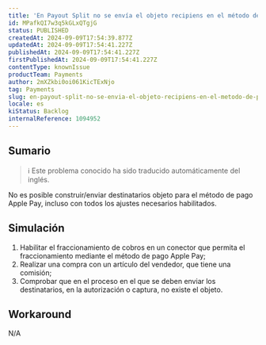 ```yaml
---
title: 'En Payout Split no se envía el objeto recipiens en el método de pago Apple Pay'
id: MPafkQI7w3q5kGLxQTgjG
status: PUBLISHED
createdAt: 2024-09-09T17:54:39.877Z
updatedAt: 2024-09-09T17:54:41.227Z
publishedAt: 2024-09-09T17:54:41.227Z
firstPublishedAt: 2024-09-09T17:54:41.227Z
contentType: knownIssue
productTeam: Payments
author: 2mXZkbi0oi061KicTExNjo
tag: Payments
slug: en-payout-split-no-se-envia-el-objeto-recipiens-en-el-metodo-de-pago-apple-pay
locale: es
kiStatus: Backlog
internalReference: 1094952
---
```


## Sumario

>ℹ️ Este problema conocido ha sido traducido automáticamente del inglés.


No es posible construir/enviar destinatarios objeto para el método de pago Apple Pay, incluso con todos los ajustes necesarios habilitados.


##

## Simulación



1. Habilitar el fraccionamiento de cobros en un conector que permita el fraccionamiento mediante el método de pago Apple Pay;
2. Realizar una compra con un artículo del vendedor, que tiene una comisión;
3. Comprobar que en el proceso en el que se deben enviar los destinatarios, en la autorización o captura, no existe el objeto.



## Workaround


N/A






